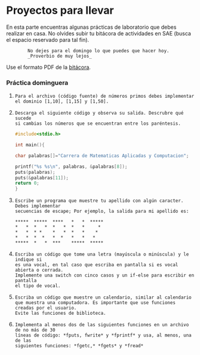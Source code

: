 # Proyectos para llevar

En esta parte encuentras algunas prácticas de laboratorio que debes realizar en casa.
No olvides subir tu bitácora de actividades en SAE (busca el espacio reservado para tal fin).


~~~
		No dejes para el domingo lo que puedes que hacer hoy.
		_Proverbio de muy lejos_
~~~


Use el formato PDF de la [bitácora](https://www.dropbox.com/s/lr2n0dip3psg3e3/bitacora_lab.pdf?dl=0). 

### Práctica dominguera
 
1.	~~~
	Para el archivo (código fuente) de números primos debes implementar 
	el dominio [1,10], [1,15] y [1,50].
	~~~

2.	~~~
	Descarga el siguiente código y observa su salida. Descrubre qué sucede
	si cambias los números que se encuentran entre los paréntesis.
	~~~
	```C
	#include<stdio.h>

	int main(){

	char palabras[]="Carrera de Matematicas Aplicadas y Computacion";

	printf("%s %s\n", palabras, &palabras[8]);
	puts(palabras);
	puts(&palabras[11]);
	return 0;
	}
	```

3.	~~~
	Escribe un programa que muestre tu apellido con algún caracter. Debes implementar 
	secuencias de escape; Por ejemplo, la salida para mi apellido es:

	*****  *****  ****   *   *  *****
	*   *  *   *  *   *  *   *     *
	*   *  * *    *   *  *   *    *
	*   *  *  *   *  *   *   *   *
	*****  *   *  ***    *****  *****
	~~~

4.	~~~
	Escriba un código que tome una letra (mayúscula o minúscula) y le indique si 
	es una vocal, en tal caso que escriba en pantalla si es vocal abierta o cerrada. 
	Implemente una switch con cinco casos y un if-else para escribir en pantalla 
	el tipo de vocal. 
	~~~

5.	~~~
	Escriba un código que muestre un calendario, similar al calendario 
	que muestra una computadora. Es importante que use funciones creadas por el usuario.
	Evite las funciones de biblioteca.
	~~~

6.	~~~
	Implementa al menos dos de las siguientes funciones en un archivo de no más de 30 
	líneas de código: *fputs, fwrite* y *fprintf* y usa, al menos, una de las 
	siguientes funciones: *fgetc,* *fgets* y *fread*
	~~~

